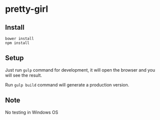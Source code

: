 # pretty-girl

## Install

```shell
bower install
npm install
```

## Setup

Just run `gulp` command for development, it will open the browser and you will see the result.

Run `gulp build` command will generate a production version.

## Note
No testing in Windows OS
